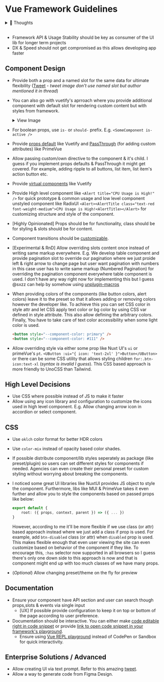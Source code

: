 # Vue Framework Guidelines

<details>
<summary>💭 Thoughts</summary>

_These are my thoughts feel free to open issue in this repo to discuss this_

- Q: I really like how nuxt is pluggable and we can extend it. It's great power when you use it, I wonder can UI framework be pluggable & extendable.

</details>

<br />

- Framework API & Usage Stability should be key as consumer of the UI lib for longer term projects
- DX & Speed should not get compromised as this allows developing app faster

## Component Design

- Provide both a prop and a named slot for the same data for ultimate flexibility ([Tweet](https://twitter.com/danielkelly_io/status/1742564440287957489) - _tweet image don't use named slot but author mentioned it in thread_)
- You can also go with vuetify's aprroach where you provide additional component with default slot for rendering custom content but with styles from framework.
  <details>
  <summary>View Image</summary>
  
  ![image](https://github.com/jd-solanki/vue-framework-guidelines/assets/47495003/b405bcab-2d2d-4488-925f-8c611f4233ac)
  
  </details>

- For boolean props, use `is-` or `should-` prefix. E.g. `<SomeComponent is-active />`
- Provide [props default](https://vuetifyjs.com/en/features/global-configuration/#setup) like Vuetify and [PassThrough](https://primevue.org/passthrough) (for adding custom attributes) like PrimeVue
- Allow passing custom/own directive to the component & it's child. I guess if you implement props defaults & PassThrough it might get covered. For example, adding ripple to all buttons, list item, list item's action button etc.
- Provide [virtual components](https://vuetifyjs.com/en/features/global-configuration/#using-with-virtual-components) like Vuetify
- Provide High level component like `<Alert title="CPU Usage is High!" />` for quick prototype & common usage and low level component unstyled component like RadixUI `<Alert><AlertTitle class="text-red font-weight-medium">CPU Usage is High!<AlertTitle></Alert>` for customizing structure and style of the component.
- [Highly Opinionated] Props should be for functionality, class should be for styling & slots should be for content.
- Component transitions should be [customizable](https://anu-vue.netlify.app/guide/features/transitions.html#customizing-transitions).
- [Experimental & RnD] Allow overriding slots content once instead of writing same markup everywhere. E.g. We develop table component and provide pagination slot to override our pagination where we just proide left & right arrow to change page but user want pagination with numbers in this case user has to write same markup (Numbered Pagination) for overriding the pagination component everywhere table component is used. I don't have any way right now for implementing this but I guess @sxzz can help by somehow using [unplugin-macros](https://github.com/unplugin/unplugin-macros)
- When providing colors of the components (like button colors, alert colors) leave it to the preset so that it allows adding or removing colors however the developer like. To achieve this you can set CSS color in style attr and let CSS apply text color or bg color by using CSS var defined in style attribute. This also allow defining the arbitrary colors. Finally, You have to take care of text color accessibility when some light color is used.

  ```html
  <button style="--component-color: primary" />
  <button style="--component-color: #111" />
  ```

- Allow overriding style via either some prop like Nuxt UI's `ui` or primeVue's `pt`. `<UButton :ui="{ icon: 'text-2xl' }">Button</UButton>` or there can be some CSS utility that allows styling children `for:.btn-icon:text-xl` (_syntax is invalid I guess_). This CSS based approach is more friendly to UnoCSS than Tailwind.

## High Level Decisions

- Use CSS where possible instead of JS to make it faster
- Allow using any icon library and configuration to customize the icons used in high level component. E.g. Allow changing arrow icon in accordion or select component.

## CSS

- Use `oklch` color format for better HDR colors
- Use `color-mix` instead of opacity based color shades.
- If possible distribute component/lib styles seperately as package (like preset/plugin) so users can set different styles for components if needed. Agencies can even create their personal preset for custom styling without worrying about breaking the components.
- I noticed some great UI libraries like NuxtUI provides JS object to style the component. Furthermore, libs like MUI & PrimeVue takes it even further and allow you to style the components based on passed props like below:

  ```ts
  export default {
      root: ({ props, context, parent }) => ({ ... })
  }
  ```

  However, according to me it'll be more flexible if we use class (or attr) based approach instead where we just add a class if prop is used. For example, add `btn-disabled` class (or attr) when `disabled` prop is used. This makes flexible enough that even user viewing the site can even customize based on behavior of the component if they like. To encourage this, `:has` selector now supported in all browsers so I guess there's only one down side to this approach is now and that is component might end up with too much classes of we have many props.

- (_Optional_) Allow changing preset/theme on the fly for preview

## Documentation

- Ensure your component have API section and user can search though props,slots & events via single input
  - [UX] If possible provide configuration to keep it on top or bottom of the page according to user preference.
- Documentation should be interactive. You can either make [code editable right in code snippet](https://mui.com/material-ui/react-button/#basic-button) or provide [link to open code snippet in your framework's playground](https://vuetifyjs.com/en/components/buttons/#density).
  - Ensure using [Vue REPL playground](https://play.vuejs.org/) instead of CodePen or Sandbox for quick interactivity.
 
## Enterprise Solutions / Advanced

- Allow creating UI via text prompt. Refer to this amazing [tweet](https://twitter.com/zernonia/status/1742945562977251703).
- Allow a way to generate code from Figma Design.
